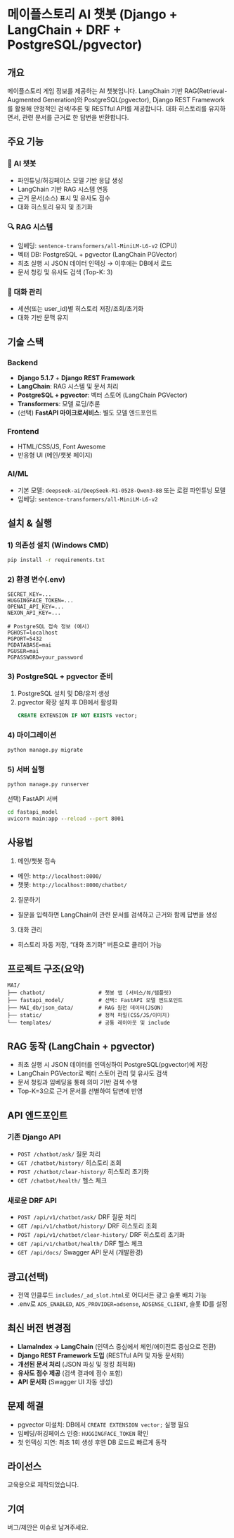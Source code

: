 # 메이플스토리 AI 챗봇 (Django + LangChain + DRF + PostgreSQL/pgvector)

## 개요
메이플스토리 게임 정보를 제공하는 AI 챗봇입니다. LangChain 기반 RAG(Retrieval-Augmented Generation)와 PostgreSQL(pgvector), Django REST Framework를 활용해 안정적인 검색/추론 및 RESTful API를 제공합니다. 대화 히스토리를 유지하면서, 관련 문서를 근거로 한 답변을 반환합니다.

## 주요 기능

### 🤖 AI 챗봇
- 파인튜닝/허깅페이스 모델 기반 응답 생성
- LangChain 기반 RAG 시스템 연동
- 근거 문서(소스) 표시 및 유사도 점수
- 대화 히스토리 유지 및 초기화

### 🔍 RAG 시스템
- 임베딩: `sentence-transformers/all-MiniLM-L6-v2` (CPU)
- 벡터 DB: PostgreSQL + pgvector (LangChain PGVector)
- 최초 실행 시 JSON 데이터 인덱싱 → 이후에는 DB에서 로드
- 문서 청킹 및 유사도 검색 (Top-K: 3)

### 💬 대화 관리
- 세션(또는 user_id)별 히스토리 저장/조회/초기화
- 대화 기반 문맥 유지

## 기술 스택

### Backend
- **Django 5.1.7** + **Django REST Framework**
- **LangChain**: RAG 시스템 및 문서 처리
- **PostgreSQL + pgvector**: 벡터 스토어 (LangChain PGVector)
- **Transformers**: 모델 로딩/추론
- (선택) **FastAPI 마이크로서비스**: 별도 모델 엔드포인트

### Frontend
- HTML/CSS/JS, Font Awesome
- 반응형 UI (메인/챗봇 페이지)

### AI/ML
- 기본 모델: `deepseek-ai/DeepSeek-R1-0528-Qwen3-8B` 또는 로컬 파인튜닝 모델
- 임베딩: `sentence-transformers/all-MiniLM-L6-v2`

## 설치 & 실행

### 1) 의존성 설치 (Windows CMD)
```cmd
pip install -r requirements.txt
```

### 2) 환경 변수(.env)
```
SECRET_KEY=...
HUGGINGFACE_TOKEN=...
OPENAI_API_KEY=...
NEXON_API_KEY=...

# PostgreSQL 접속 정보 (예시)
PGHOST=localhost
PGPORT=5432
PGDATABASE=mai
PGUSER=mai
PGPASSWORD=your_password
```

### 3) PostgreSQL + pgvector 준비
1. PostgreSQL 설치 및 DB/유저 생성
2. pgvector 확장 설치 후 DB에서 활성화
    ```sql
    CREATE EXTENSION IF NOT EXISTS vector;
    ```

### 4) 마이그레이션
```cmd
python manage.py migrate
```

### 5) 서버 실행
```cmd
python manage.py runserver
```

선택) FastAPI 서버
```cmd
cd fastapi_model
uvicorn main:app --reload --port 8001
```

## 사용법

1) 메인/챗봇 접속
- 메인: `http://localhost:8000/`
- 챗봇: `http://localhost:8000/chatbot/`

2) 질문하기
- 질문을 입력하면 LangChain이 관련 문서를 검색하고 근거와 함께 답변을 생성

3) 대화 관리
- 히스토리 자동 저장, “대화 초기화” 버튼으로 클리어 가능

## 프로젝트 구조(요약)

```
MAI/
├── chatbot/                 # 챗봇 앱 (서비스/뷰/템플릿)
├── fastapi_model/           # 선택: FastAPI 모델 엔드포인트
├── MAI_db/json_data/        # RAG 원천 데이터(JSON)
├── static/                  # 정적 파일(CSS/JS/이미지)
└── templates/               # 공통 레이아웃 및 include
```

## RAG 동작 (LangChain + pgvector)
- 최초 실행 시 JSON 데이터를 인덱싱하여 PostgreSQL(pgvector)에 저장
- LangChain PGVector로 벡터 스토어 관리 및 유사도 검색
- 문서 청킹과 임베딩을 통해 의미 기반 검색 수행
- Top-K=3으로 근거 문서를 선별하여 답변에 반영

## API 엔드포인트

### 기존 Django API
- `POST /chatbot/ask/` 질문 처리
- `GET /chatbot/history/` 히스토리 조회
- `POST /chatbot/clear-history/` 히스토리 초기화
- `GET /chatbot/health/` 헬스 체크

### 새로운 DRF API  
- `POST /api/v1/chatbot/ask/` DRF 질문 처리
- `GET /api/v1/chatbot/history/` DRF 히스토리 조회
- `POST /api/v1/chatbot/clear-history/` DRF 히스토리 초기화
- `GET /api/v1/chatbot/health/` DRF 헬스 체크
- `GET /api/docs/` Swagger API 문서 (개발환경)

## 광고(선택)
- 전역 인클루드 `includes/_ad_slot.html`로 어디서든 광고 슬롯 배치 가능
- .env로 `ADS_ENABLED`, `ADS_PROVIDER=adsense`, `ADSENSE_CLIENT`, 슬롯 ID를 설정

## 최신 버전 변경점
- **LlamaIndex → LangChain** (인덱스 중심에서 체인/에이전트 중심으로 전환)
- **Django REST Framework 도입** (RESTful API 및 자동 문서화)
- **개선된 문서 처리** (JSON 파싱 및 청킹 최적화)
- **유사도 점수 제공** (검색 결과에 점수 포함)
- **API 문서화** (Swagger UI 자동 생성)

## 문제 해결
- pgvector 미설치: DB에서 `CREATE EXTENSION vector;` 실행 필요
- 임베딩/허깅페이스 인증: `HUGGINGFACE_TOKEN` 확인
- 첫 인덱싱 지연: 최초 1회 생성 후엔 DB 로드로 빠르게 동작

## 라이선스
교육용으로 제작되었습니다.

## 기여
버그/제안은 이슈로 남겨주세요.